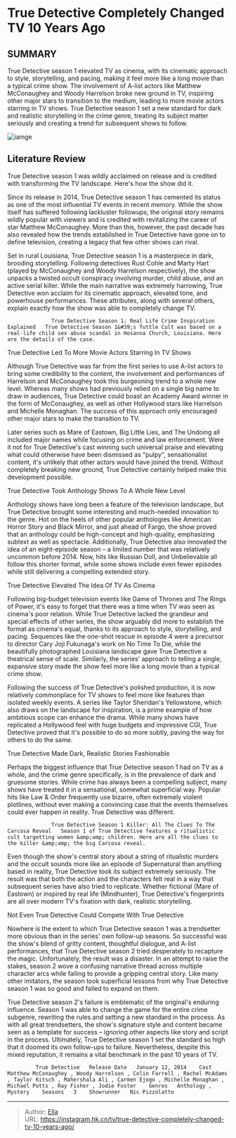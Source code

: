 # True Detective Completely Changed TV 10 Years Ago


## SUMMARY 



  True Detective season 1 elevated TV as cinema, with its cinematic approach to style, storytelling, and pacing, making it feel more like a long movie than a typical crime show.   The involvement of A-list actors like Matthew McConaughey and Woody Harrelson broke new ground in TV, inspiring other major stars to transition to the medium, leading to more movie actors starring in TV shows.   True Detective season 1 set a new standard for dark and realistic storytelling in the crime genre, treating its subject matter seriously and creating a trend for subsequent shows to follow.  

![iamge](https://static1.srcdn.com/wordpress/wp-content/uploads/2024/01/matthew-mcconaughey-as-detective-rust-cohle-woody-harrelson-detective-marty-hart-from-true-detective-season-1.jpg)

## Literature Review
True Detective season 1 was wildly acclaimed on release and is credited with transforming the TV landscape. Here&#39;s how the show did it. 




Since its release in 2014, True Detective season 1 has cemented its status as one of the most influential TV events in recent memory. While the show itself has suffered following lackluster followups, the original story remains wildly popular with viewers and is credited with revitalizing the career of star Matthew McConaughey. More than this, however, the past decade has also revealed how the trends established in True Detective have gone on to define television, creating a legacy that few other shows can rival.




Set in rural Louisiana, True Detective season 1 is a masterpiece in dark, brooding storytelling. Following detectives Rust Cohle and Marty Hart (played by McConaughey and Woody Harrelson respectively), the show unpacks a twisted occult conspiracy involving murder, child abuse, and an active serial killer. While the main narrative was extremely harrowing, True Detective won acclaim for its cinematic approach, elevated tone, and powerhouse performances. These attributes, along with several others, explain exactly how the show was able to completely change TV.

                  True Detective Season 1: Real Life Crime Inspiration Explained   True Detective Season 1&#39;s Tuttle Cult was based on a real-life child sex abuse scandal in Hosanna Church, Louisiana. Here are the details of the case.    


 True Detective Led To More Movie Actors Starring In TV Shows 
         




Although True Detective was far from the first series to use A-list actors to bring some credibility to the content, the involvement and performances of Harrelson and McConaughey took this burgeoning trend to a whole new level. Whereas many shows had previously relied on a single big name to draw in audiences, True Detective could boast an Academy Award winner in the form of McConaughey, as well as other Hollywood stars like Harrelson and Michelle Monaghan. The success of this approach only encouraged other major stars to make the transition to TV.

Later series such as Mare of Eastown, Big Little Lies, and The Undoing all included major names while focusing on crime and law enforcement. Were it not for True Detective&#39;s cast winning such universal praise and elevating what could otherwise have been dismissed as &#34;pulpy&#34;, sensationalist content, it&#39;s unlikely that other actors would have joined the trend. Without completely breaking new ground, True Detective certainly helped make this development possible.






 True Detective Took Anthology Shows To A Whole New Level 
          

Anthology shows have long been a feature of the television landscape, but True Detective brought some interesting and much-needed innovation to the genre. Hot on the heels of other popular anthologies like American Horror Story and Black Mirror, and just ahead of Fargo, the show proved that an anthology could be high-concept and high-quality, emphasizing subtext as well as spectacle. Additionally, True Detective also innovated the idea of an eight-episode season – a limited number that was relatively uncommon before 2014. Now, hits like Russian Doll, and Unbelievable all follow this shorter format, while some shows include even fewer episodes while still delivering a compelling extended story.



 True Detective Elevated The Idea Of TV As Cinema 
          




Following big-budget television events like Game of Thrones and The Rings of Power, it&#39;s easy to forget that there was a time when TV was seen as cinema&#39;s poor relation. While True Detective lacked the grandeur and special effects of other series, the show arguably did more to establish the format as cinema&#39;s equal, thanks to its approach to style, storytelling, and pacing. Sequences like the one-shot rescue in episode 4 were a precursor to director Cary Joji Fukunaga&#39;s work on No Time To Die, while the beautifully photographed Louisiana landscape gave True Detective a theatrical sense of scale. Similarly, the series&#39; approach to telling a single, expansive story made the show feel more like a long movie than a typical crime show.

Following the success of True Detective&#39;s polished production, it is now relatively commonplace for TV shows to feel more like features than isolated weekly events. A series like Taylor Sheridan&#39;s Yellowstone, which also draws on the landscape for inspiration, is a prime example of how ambitious scope can enhance the drama. While many shows have replicated a Hollywood feel with huge budgets and impressive CGI, True Detective proved that it&#39;s possible to do so more subtly, paving the way for others to do the same.






 True Detective Made Dark, Realistic Stories Fashionable 
          

Perhaps the biggest influence that True Detective season 1 had on TV as a whole, and the crime genre specifically, is in the prevalence of dark and gruesome stories. While crime has always been a compelling subject, many shows have treated it in a sensational, somewhat superficial way. Popular hits like Law &amp; Order frequently use bizarre, often extremely violent plotlines, without ever making a convincing case that the events themselves could ever happen in reality. True Detective was different.

                  True Detective Season 1 Killer: All The Clues To The Carcosa Reveal   Season 1 of True Detective features a ritualistic cult targetting women &amp;amp; children. Here are all the clues to the killer &amp;amp; the big Carcosa reveal.     

Even though the show&#39;s central story about a string of ritualistic murders and the occult sounds more like an episode of Supernatural than anything based in reality, True Detective took its subject extremely seriously. The result was that both the action and the characters felt real in a way that subsequent series have also tried to replicate. Whether fictional (Mare of Eastown) or inspired by real life (Mindhunter), True Detective&#39;s fingerprints are all over modern TV&#39;s fixation with dark, realistic storytelling.






 Not Even True Detective Could Compete With True Detective 
         

Nowhere is the extent to which True Detective season 1 was a trendsetter more obvious than in the series&#39; own follow-up seasons. So successful was the show&#39;s blend of gritty content, thoughtful dialogue, and A-list performances, that True Detective season 2 tried desperately to recapture the magic. Unfortunately, the result was a disaster. In an attempt to raise the stakes, season 2 wove a confusing narrative thread across multiple character arcs while failing to provide a gripping central story. Like many other imitators, the season took superficial lessons from why True Detective season 1 was so good and failed to expand on them.

True Detective season 2&#39;s failure is emblematic of the original&#39;s enduring influence. Season 1 was able to change the game for the entire crime subgenre, rewriting the rules and setting a new standard in the process. As with all great trendsetters, the show&#39;s signature style and content became seen as a template for success – ignoring other aspects like story and script in the process. Ultimately, True Detective season 1 set the standard so high that it doomed its own follow-ups to failure. Nevertheless, despite this mixed reputation, it remains a vital benchmark in the past 10 years of TV.




             True Detective   Release Date   January 12, 2014    Cast   Matthew McConaughey , Woody Harrelson , Colin Farrell , Rachel McAdams , Taylor Kitsch , Mahershala Ali , Carmen Ejogo , Michelle Monaghan , Michael Potts , Ray Fisher , Jodie Foster    Genres   Anthology , Mystery    Seasons   3    Showrunner   Nic Pizzolatto       


---

> Author: [Ella](https://instagram.hk.cn/)  
> URL: https://instagram.hk.cn/tv/true-detective-completely-changed-tv-10-years-ago/  

